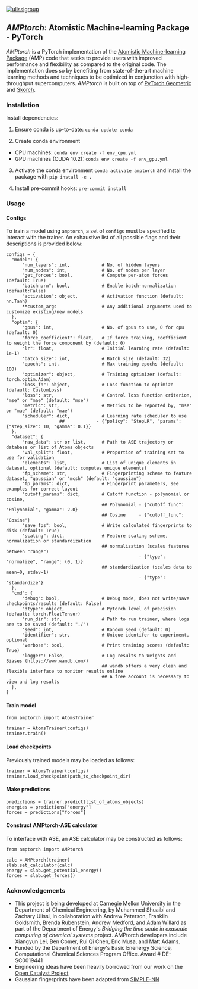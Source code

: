 [![ulissigroup](https://circleci.com/gh/ulissigroup/amptorch.svg?style=svg)](https://app.circleci.com/pipelines/github/ulissigroup/amptorch)
## *AMPtorch*: Atomistic Machine-learning Package - PyTorch

*AMPtorch* is a PyTorch implementation of the [Atomistic Machine-learning Package](https://amp.readthedocs.io/en/latest/) (AMP) code that seeks to provide users with improved performance and flexibility as compared to the original code. The implementation does so by benefiting from state-of-the-art machine learning methods and techniques to be optimized in conjunction with high-throughput supercomputers. *AMPtorch* is built on top of [PyTorch Geometric](https://pytorch-geometric.readthedocs.io/en/latest/) and [Skorch](https://skorch.readthedocs.io/en/stable/).

### Installation

Install dependencies:

1. Ensure conda is up-to-date: ```conda update conda```

2. Create conda environment
- CPU machines: ```conda env create -f env_cpu.yml```
- GPU machines (CUDA 10.2): ```conda env create -f env_gpu.yml```

3. Activate the conda environment `conda activate amptorch` and install the package with `pip install -e .`

4. Install pre-commit hooks: `pre-commit install`

### Usage
#### Configs
To train a model using `amptorch`, a set of `configs` must be specified to interact with the trainer. An exhaustive list of all possible flags and their descriptions is provided below:
```
configs = {
  "model": {
      "num_layers": int,            # No. of hidden layers
      "num_nodes": int,             # No. of nodes per layer
      "get_forces": bool,           # Compute per-atom forces (default: True)
      "batchnorm": bool,            # Enable batch-normalization (default:False)
      "activation": object,         # Activation function (default: nn.Tanh)
      **custom_args                 # Any additional arguments used to customize existing/new models
  },
  "optim": {
      "gpus": int,                  # No. of gpus to use, 0 for cpu (default: 0)
      "force_coefficient": float,   # If force training, coefficient to weight the force component by (default: 0)
      "lr": float,                  # Initial learning rate (default: 1e-1)
      "batch_size": int,            # Batch size (default: 32)
      "epochs": int,                # Max training epochs (default: 100)
      "optimizer": object,          # Training optimizer (default: torch.optim.Adam)
      "loss_fn": object,            # Loss function to optimize (default: CustomLoss)
      "loss": str,                  # Control loss function criterion, "mse" or "mae" (default: "mse")
      "metric": str,                # Metrics to be reported by, "mse" or "mae" (default: "mae")
      "scheduler": dict,            # Learning rate scheduler to use
				    ##            - {"policy": "StepLR", "params": {"step_size": 10, "gamma": 0.1}}
  },
  "dataset": {
      "raw_data": str or list,      # Path to ASE trajectory or database or list of Atoms objects
      "val_split": float,           # Proportion of training set to use for validation
      "elements": list,             # List of unique elements in dataset, optional (default: computes unique elements)
      "fp_scheme": str,             # Fingerprinting scheme to feature dataset, "gaussian" or "mcsh" (default: "gaussian")
      "fp_params": dict,            # Fingerprint parameters, see examples for correct layout
      "cutoff_params": dict,        # Cutoff function - polynomial or cosine,
                                    ## Polynomial - {"cutoff_func": "Polynomial", "gamma": 2.0}
                                    ## Cosine     - {"cutoff_func": "Cosine"}
      "save_fps": bool,             # Write calculated fingerprints to disk (default: True)
      "scaling": dict,              # Feature scaling scheme, normalization or standardization
                                    ## normalization (scales features between "range")
                                                  - {"type": "normalize", "range": (0, 1)}
                                    ## standardization (scales data to mean=0, stdev=1)
                                                  - {"type": "standardize"}
  },
  "cmd": {
      "debug": bool,                # Debug mode, does not write/save checkpoints/results (default: False)
      "dtype": object,              # Pytorch level of precision (default: torch.FloatTensor)
      "run_dir": str,               # Path to run trainer, where logs are to be saved (default: "./")
      "seed": int,                  # Random seed (default: 0)
      "identifier": str,            # Unique identifer to experiment, optional
      "verbose": bool,              # Print training scores (default: True)
      "logger": False,              # Log results to Weights and Biases (https://www.wandb.com/)
                                    ## wandb offers a very clean and flexible interface to monitor results online
                                    ## A free account is necessary to view and log results
  },
}
```
#### Train model
```
from amptorch import AtomsTrainer

trainer = AtomsTrainer(configs)
trainer.train()
```
#### Load checkpoints
Previously trained models may be loaded as follows:
```
trainer = AtomsTrainer(configs)
trainer.load_checkpoint(path_to_checkpoint_dir)
```
#### Make predictions
```
predictions = trainer.predict(list_of_atoms_objects)
energies = predictions["energy"]
forces = predictions["forces"]
```
#### Construct AMPtorch-ASE calculator
To interface with ASE, an ASE calculator may be constructed as follows:
```
from amptorch import AMPtorch

calc = AMPtorch(trainer)
slab.set_calculator(calc)
energy = slab.get_potential_energy()
forces = slab.get_forces()
```

### Acknowledgements
- This project is being developed at Carnegie Mellon University in the Department of Chemical Engineering, by Muhammed Shuaibi and Zachary Ulissi, in collaboration with Andrew Peterson, Franklin Goldsmith, Brenda Rubenstein, Andrew Medford, and Adam Willard as part of the Department of Energy's *Bridging the time scale in exascale computing of chemical systems* project. AMPtorch developers include Xiangyun Lei, Ben Comer, Rui Qi Chen, Eric Musa, and Matt Adams.
- Funded by the Department of Energy's Basic Enenergy Science, Computational Chemical Sciences Program Office. Award # DE-SC0019441
- Engineering ideas have been heavily borrowed from our work on the [Open Catalyst Project](https://github.com/Open-Catalyst-Project/baselines)
- Gaussian fingerprints have been adapted from [SIMPLE-NN](https://github.com/MDIL-SNU/SIMPLE-NN)
